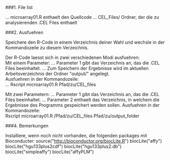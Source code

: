 
###1. File list

... microarray01.R    enthaelt den Quellcode
... CEL_Files/        Ordner, der die zu analysierenden .CEL Files enthaelt  

###2. Ausfuehren

Speichere den R-Code in einem Verzeichnis deiner Wahl und wechsle in der Kommandozeile zu diesem Verzeichnis.

Der R-Code laesst sich in zwei verschiedenen Modi ausfuehren:  
Mit einem Parameter:	... Parameter 1 gibt das Verzeichnis an, das die .CEL Files beeinhaltet.
                     	... Zum Speichern der Ergebnisse wird im aktuellen Arbeitsverzeichnis der Ordner "output/" angelegt.  
Ausfuehren in der Kommandozeile:  
		        ... Rscript microarray01.R Pfad/zu/CEL_files 
	
Mit zwei Parametern:	... Parameter 1 gibt das Verzeichnis an, das die .CEL Files beeinhaltet.
			... Parameter 2 enthaelt das Verzeichnis, in welchem die Ergebnisse des Programms gespeichert werden sollen.
Ausfuehren in der Kommandozeile:  
      			Rscript microarray01.R /Pfad/zu/CEL_files Pfad/zu/output_folder  


###4. Bemerkungen

Installiere, wenn noch nicht vorhanden, die folgenden packages mit Bioconducter:
source("http://bioconductor.org/biocLite.R")
biocLite("affy")
biocLite("hgu133plus2cdf")
biocLite("hgu133plus2.db")
biocLite("simpleaffy")
biocLite("affyPLM")


